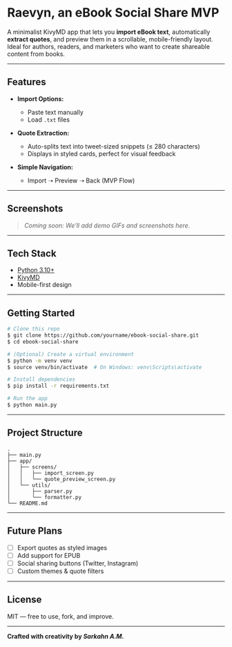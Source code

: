 # Raevyn, an eBook Social Share MVP

A minimalist KivyMD app that lets you **import eBook text**, automatically **extract quotes**, and preview them in a scrollable, mobile-friendly layout. Ideal for authors, readers, and marketers who want to create shareable content from books.

---

## Features

- **Import Options:**
  - Paste text manually
  - Load `.txt` files

- **Quote Extraction:**
  - Auto-splits text into tweet-sized snippets (≤ 280 characters)
  - Displays in styled cards, perfect for visual feedback

- **Simple Navigation:**
  - Import ➝ Preview ➝ Back (MVP Flow)

---

## Screenshots

> _Coming soon: We'll add demo GIFs and screenshots here._

---

## Tech Stack

- [Python 3.10+](https://www.python.org/)
- [KivyMD](https://github.com/kivymd/KivyMD)
- Mobile-first design

---

## Getting Started

```bash
# Clone this repo
$ git clone https://github.com/yourname/ebook-social-share.git
$ cd ebook-social-share

# (Optional) Create a virtual environment
$ python -m venv venv
$ source venv/bin/activate  # On Windows: venv\Scripts\activate

# Install dependencies
$ pip install -r requirements.txt

# Run the app
$ python main.py
```

---

## Project Structure

```
.
├── main.py
├── app/
│   ├── screens/
│   │   ├── import_screen.py
│   │   └── quote_preview_screen.py
│   └── utils/
│       ├── parser.py
│       └── formatter.py
└── README.md
```

---

## Future Plans

- [ ] Export quotes as styled images
- [ ] Add support for EPUB
- [ ] Social sharing buttons (Twitter, Instagram)
- [ ] Custom themes & quote filters

---

## License

MIT — free to use, fork, and improve.

---

**Crafted with creativity by _Sarkahn A.M._**

